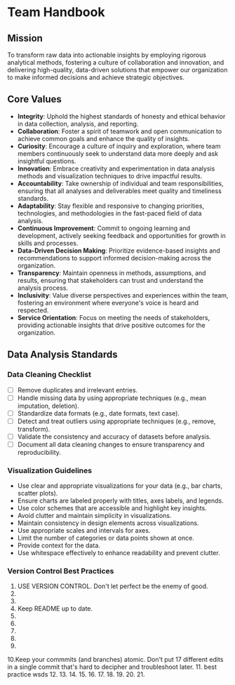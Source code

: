 # Team Handbook

## Mission
To transform raw data into actionable insights by employing rigorous analytical methods, fostering a culture of collaboration and innovation, and delivering high-quality, data-driven solutions that empower our organization to make informed decisions and achieve strategic objectives.

## Core Values
- **Integrity**: Uphold the highest standards of honesty and ethical behavior in data collection, analysis, and reporting.
- **Collaboration**: Foster a spirit of teamwork and open communication to achieve common goals and enhance the quality of insights.
- **Curiosity**: Encourage a culture of inquiry and exploration, where team members continuously seek to understand data more deeply and ask insightful questions.
- **Innovation**: Embrace creativity and experimentation in data analysis methods and visualization techniques to drive impactful results.
- **Accountability**: Take ownership of individual and team responsibilities, ensuring that all analyses and deliverables meet quality and timeliness standards.
- **Adaptability**: Stay flexible and responsive to changing priorities, technologies, and methodologies in the fast-paced field of data analysis.
- **Continuous Improvement**: Commit to ongoing learning and development, actively seeking feedback and opportunities for growth in skills and processes.
- **Data-Driven Decision Making**: Prioritize evidence-based insights and recommendations to support informed decision-making across the organization.
- **Transparency**: Maintain openness in methods, assumptions, and results, ensuring that stakeholders can trust and understand the analysis process.
- **Inclusivity**: Value diverse perspectives and experiences within the team, fostering an environment where everyone's voice is heard and respected.
- **Service Orientation**: Focus on meeting the needs of stakeholders, providing actionable insights that drive positive outcomes for the organization.

## Data Analysis Standards

### Data Cleaning Checklist
- [ ] Remove duplicates and irrelevant entries.
- [ ] Handle missing data by using appropriate techniques (e.g., mean imputation, deletion).
- [ ] Standardize data formats (e.g., date formats, text case).
- [ ] Detect and treat outliers using appropriate techniques (e.g., remove, transform).
- [ ] Validate the consistency and accuracy of datasets before analysis.
- [ ] Document all data cleaning changes to ensure transparency and reproducibility.

### Visualization Guidelines
- Use clear and appropriate visualizations for your data (e.g., bar charts, scatter plots).
- Ensure charts are labeled properly with titles, axes labels, and legends.
- Use color schemes that are accessible and highlight key insights.
- Avoid clutter and maintain simplicity in visualizations.
- Maintain consistency in design elements across visualizations.
- Use appropriate scales and intervals for axes.
- Limit the number of categories or data points shown at once.
- Provide context for the data.
- Use whitespace effectively to enhance readability and prevent clutter.

### Version Control Best Practices
1. USE VERSION CONTROL. Don't let perfect be the enemy of good.
2.
3.
4. Keep README up to date.
5.
6.
7.
8.
9.
10.Keep your commmits (and branches) atomic. Don't put 17 different edits in a single commit that's hard to decipher and troubleshoot later.
11. best practice wsds
12.
13.
14.
15.
16.
17.
18.
19.
20.
21.
